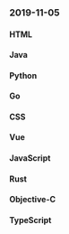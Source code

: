 ### 2019-11-05

#### HTML

#### Java

#### Python

#### Go

#### CSS

#### Vue

#### JavaScript

#### Rust

#### Objective-C

#### TypeScript
